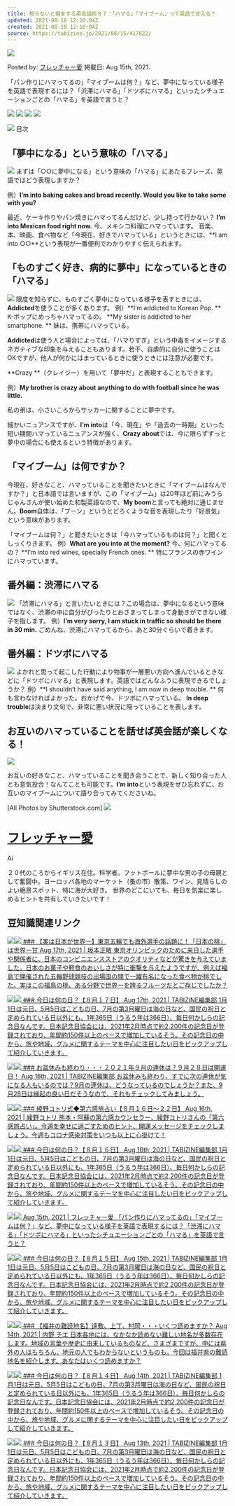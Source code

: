 ```yaml
---
title: 知らないと損をする英会話術８７：「ハマる」「マイブーム」って英語で言える？
updated: 2021-08-18 12:10:04Z
created: 2021-08-18 12:10:04Z
source: https://tabizine.jp/2021/08/15/417822/
---
```


![](https://tabizine.jp/wp-content/ps_profile_image/356/aimatsuno-thumbnail.jpg)

Posted by: [フレッチャー愛](https://tabizine.jp/author/aimatsuno/)
掲載日: Aug 15th, 2021.

「パン作りにハマってるの」「マイブームは何？」など、夢中になっている様子を英語で表現するには？「渋滞にハマる」「ドツボにハマる」といったシチュエーションごとの「ハマる」を英語で言うと？

[![](https://tabizine.jp/wp-content/uploads/2018/12/btn_facebook.svg)](http://www.facebook.com/share.php?u=https://tabizine.jp/2021/08/15/417822/) [![](https://tabizine.jp/wp-content/uploads/2018/12/btn_hatena.svg)](http://b.hatena.ne.jp/add?mode=confirm&url=https://tabizine.jp/2021/08/15/417822/) [![](https://tabizine.jp/wp-content/uploads/2018/12/btn_line.svg)](http://line.me/R/msg/text/?%E7%9F%A5%E3%82%89%E3%81%AA%E3%81%84%E3%81%A8%E6%90%8D%E3%82%92%E3%81%99%E3%82%8B%E8%8B%B1%E4%BC%9A%E8%A9%B1%E8%A1%93%EF%BC%98%EF%BC%97%EF%BC%9A%E3%80%8C%E3%83%8F%E3%83%9E%E3%82%8B%E3%80%8D%E3%80%8C%E3%83%9E%E3%82%A4%E3%83%96%E3%83%BC%E3%83%A0%E3%80%8D%E3%81%A3%E3%81%A6%E8%8B%B1%E8%AA%9E%E3%81%A7%E8%A8%80%E3%81%88%E3%82%8B%EF%BC%9F%0D%0Ahttps://tabizine.jp/2021/08/15/417822/) ![](https://tabizine.jp/wp-content/uploads/2018/12/btn_comment.svg)

![](https://tabizine.jp/wp-content/uploads/2021/08/417822-00.jpg)
目次

## 「夢中になる」という意味の「ハマる」

![](https://tabizine.jp/wp-content/uploads/2021/08/417822-01.jpg)
まずは「○○に夢中になる」という意味の「ハマる」にあたるフレーズ、英語ではどう表現しますか？

例）**I’m into baking cakes and bread recently. Would you like to take some with you?**

最近、ケーキ作りやパン焼きにハマってるんだけど、少し持って行かない？
**I’m into Mexican food right now.**
今、メキシコ料理にハマっています。
音楽、本、映画、食べ物など「今現在、好きでハマっている」というときには、**I am into ○○**という表現が一番便利でわかりやすく伝えられます。

## 「ものすごく好き、病的に夢中」になっているときの「ハマる」

![](https://tabizine.jp/wp-content/uploads/2021/08/417822-02-768x512.jpg)
限度を知らずに、ものすごく夢中になっている様子を表すときには、**Addicted**を使うことが多くあります。
例）**I’m addicted to Korean Pop. **
K-ポップにめっちゃハマってるの。
**My sister is addicted to her smartphone. **
妹は、携帯にハマっている。

**Addicted**は使う人と場合によっては、「ハマりすぎ」という中毒をイメージするネガティブな印象を与えることもあります。若干、自虐的に自分に使うことはOKですが、他人が何かにはまっているときに使うときには注意が必要です。

**Crazy **（クレイジー）を用いて「夢中だ」と表現することもできます。

例）**My brother is crazy about anything to do with football since he was little.**

私の弟は、小さいころからサッカーに関することに夢中です。

細かいニュアンスですが、**I’m into**は「今、現在」や「過去の一時期」といった短い期間ハマっているニュアンスが強く、**Crazy about**では、今に限らずずっと夢中の場合にも使えるという特徴があります。

## 「マイブーム」は何ですか？

今現在、好きなこと、ハマっていることを聞きたいときに「マイブームはなんですか？」と日本語では言いますが、この「マイブーム」は20年ほど前にみうらじゅんさんが使い始めた和製英語なので、**My boom**と言っても絶対に通じません。**Boom**自体は、「ブーン」というとどろくような音を表現したり「好景気」という意味があります。

「マイブームは何？」と聞きたいときは「今ハマっているものは何？」と聞くとしっくりきます。
例）**What are you into at the moment?**
今、何にハマってるの？
**I’m into red wines, specially French ones. **
特にフランスの赤ワインにハマっています。

## 番外編：渋滞にハマる

![](https://tabizine.jp/wp-content/uploads/2021/08/417822-03.jpg)
「渋滞にハマる」と言いたいときには？この場合は、夢中になるという意味ではなく、渋滞の中に自分がぴったりとおさまってしまって身動きができない様子を指します。
例）**I’m very sorry, I am stuck in traffic so should be there in 30 min.**
ごめんね、渋滞にハマってるから、あと30分ぐらいで着きます。

## 番外編：ドツボにハマる

![](https://tabizine.jp/wp-content/uploads/2021/08/417822-04.jpg)
よかれと思って起こした行動により物事が一層悪い方向へ進んでいるときなどに「ドツボにハマる」と表現します。英語ではどんなふうに表現できるでしょうか？
例）**I shouldn’t have said anything, I am now in deep trouble. **
何も言わなければよかった。おかげで今、ドツボにハマっている。
**In deep trouble**は決まり文句で、非常に悪い状況に陥っていることを表します。

## お互いのハマっていることを話せば英会話が楽しくなる！

![](https://tabizine.jp/wp-content/uploads/2021/08/417822-05.jpg)

お互いの好きなこと、ハマっていることを聞き合うことで、新しく知り合った人とも意気投合！なんてことも可能です。**I’m into**という表現をぜひ忘れずに、お互いのマイブームについて語り合ってみてくださいね。

[All Photos by Shutterstock.com]
![](https://tabizine.jp/wp-content/ps_profile_image/356/aimatsuno-standard.jpg)

# [フレッチャー愛](https://tabizine.jp/author/aimatsuno/)

Ai

２０代のころからイギリス在住。科学者。フットボールに夢中な男の子の母親として奮闘中。ヨーロッパ各地のマーケット（蚤の市）散策、ワイン、見晴らしのよい絶景スポット、特に海が大好き。世界のどこにいても、毎日を気楽に楽しめるヒントを共有していきたいです！

## 豆知識関連リンク

[![](https://tabizine.jp/wp-content/uploads/2021/08/418340-04-320x180.jpg)![](https://tabizine.jp/wp-content/uploads/2021/08/418340-04-200x150.jpg)  ### 【実は日本が世界一】東京五輪でも海外選手の話題に！「日本の桃」は世界一甘  Aug 17th, 2021 | 坂本正敬  東京オリンピックのために来日した選手や関係者に、日本のコンビニエンスストアのクオリティなどが驚きを与えていました。日本のお菓子や軽食のおいしさが特に衝撃を与えたようですが、例えば福島で開催された五輪野球競技の出場国の間で一躍有名になった食べ物が桃でした。実はこの福島の桃、ある分野で世界一を誇るフルーツだとご存じでしたか？](https://tabizine.jp/2021/08/17/418340/)

[![](https://tabizine.jp/wp-content/uploads/2021/07/413015-03-320x180.jpg)![](https://tabizine.jp/wp-content/uploads/2021/07/413015-03-200x150.jpg)  ### 今日は何の日？【８月１７日】  Aug 17th, 2021 | TABIZINE編集部  1月1日は元日、5月5日はこどもの日、7月の第3月曜日は海の日など、国民の祝日と定められている日以外にも、1年365日（うるう年は366日）、毎日何かしらの記念日なんです。日本記念日協会には、2021年2月時点で約2,200件の記念日が登録されており、年間約150件以上のペースで増加しているそう。その記念日の中から、旅や地域、グルメに関するテーマを中心に注目したい日をピックアップして紹介していきます。](https://tabizine.jp/2021/08/17/413015/)

[![](https://tabizine.jp/wp-content/uploads/2021/08/418856-06-320x180.jpg)![](https://tabizine.jp/wp-content/uploads/2021/08/418856-06-200x150.jpg)  ### お盆休みも終わり・・・２０２１年９月の連休は？９月２８日は開運日！  Aug 16th, 2021 | TABIZINE編集部  お盆休みも終わり、すでに次の連休が気になる人もいるのでは？9月の連休は、どうなっているのでしょうか？また、9月28日は縁起の良い日だそうなので、それもチェックしてみましょう。](https://tabizine.jp/2021/08/16/418856/)

[![](https://tabizine.jp/wp-content/uploads/2021/08/417798-01-320x180.jpg)![](https://tabizine.jp/wp-content/uploads/2021/08/417798-01-200x150.jpg)  ### 綾野コトリ式◆第六感旅占い【８月１６日～２２日】  Aug 16th, 2021 | 綾野コトリ  熊本・阿蘇の第六感カウンセラー、綾野コトリさんの「第六感旅占い」。今週を幸せに過ごすためのヒント、開運メッセージをチェックしましょう。今週もコロナ感染対策をいつも以上に心掛けて！](https://tabizine.jp/2021/08/16/417798/)

[![](https://tabizine.jp/wp-content/uploads/2021/07/412123-02-320x180.jpg)![](https://tabizine.jp/wp-content/uploads/2021/07/412123-02-200x150.jpg)  ### 今日は何の日？【８月１６日】  Aug 16th, 2021 | TABIZINE編集部  1月1日は元日、5月5日はこどもの日、7月の第3月曜日は海の日など、国民の祝日と定められている日以外にも、1年365日（うるう年は366日）、毎日何かしらの記念日なんです。日本記念日協会には、2021年2月時点で約2,200件の記念日が登録されており、年間約150件以上のペースで増加しているそう。その記念日の中から、旅や地域、グルメに関するテーマを中心に注目したい日をピックアップして紹介していきます。](https://tabizine.jp/2021/08/16/412123/)

[![](https://tabizine.jp/wp-content/uploads/2021/08/417822-02-320x180.jpg)![](https://tabizine.jp/wp-content/uploads/2021/08/417822-02-200x150.jpg)  Aug 15th, 2021 | フレッチャー愛  「パン作りにハマってるの」「マイブームは何？」など、夢中になっている様子を英語で表現するには？「渋滞にハマる」「ドツボにハマる」といったシチュエーションごとの「ハマる」を英語で言うと？](https://tabizine.jp/2021/08/15/417822/)

[![](https://tabizine.jp/wp-content/uploads/2021/07/413673-04-320x180.jpg)![](https://tabizine.jp/wp-content/uploads/2021/07/413673-04-200x150.jpg)  ### 今日は何の日？【８月１５日】  Aug 15th, 2021 | TABIZINE編集部  1月1日は元日、5月5日はこどもの日、7月の第3月曜日は海の日など、国民の祝日と定められている日以外にも、1年365日（うるう年は366日）、毎日何かしらの記念日なんです。日本記念日協会には、2021年2月時点で約2,200件の記念日が登録されており、年間約150件以上のペースで増加しているそう。その記念日の中から、旅や地域、グルメに関するテーマを中心に注目したい日をピックアップして紹介していきます。](https://tabizine.jp/2021/08/15/413673/)

[![](https://tabizine.jp/wp-content/uploads/2021/08/417894-06-320x180.jpg)![](https://tabizine.jp/wp-content/uploads/2021/08/417894-06-200x150.jpg)  ### 【福井の難読地名】遠敷、上丁、村岡・・・いくつ読めますか？  Aug 14th, 2021 | 内野 チエ  日本各地には、なかなか読めない難しい地名が多数存在します。地域の言葉や歴史に由来しているものなど、さまざまですが、中には県外の人はもちろん、地元の人でもわからないというものも。今回は福井県の難読地名を紹介します。あなたはいくつ読めますか？](https://tabizine.jp/2021/08/14/417894/)

[![](https://tabizine.jp/wp-content/uploads/2021/07/413662-08-320x180.jpg)![](https://tabizine.jp/wp-content/uploads/2021/07/413662-08-200x150.jpg)  ### 今日は何の日？【８月１４日】  Aug 14th, 2021 | TABIZINE編集部  1月1日は元日、5月5日はこどもの日、7月の第3月曜日は海の日など、国民の祝日と定められている日以外にも、1年365日（うるう年は366日）、毎日何かしらの記念日なんです。日本記念日協会には、2021年2月時点で約2,200件の記念日が登録されており、年間約150件以上のペースで増加しているそう。その記念日の中から、旅や地域、グルメに関するテーマを中心に注目したい日をピックアップして紹介していきます。](https://tabizine.jp/2021/08/14/413662/)

[![](https://tabizine.jp/wp-content/uploads/2021/07/413422-03-320x180.jpg)![](https://tabizine.jp/wp-content/uploads/2021/07/413422-03-200x150.jpg)  ### 今日は何の日？【８月１３日】  Aug 13th, 2021 | TABIZINE編集部  1月1日は元日、5月5日はこどもの日、7月の第3月曜日は海の日など、国民の祝日と定められている日以外にも、1年365日（うるう年は366日）、毎日何かしらの記念日なんです。日本記念日協会には、2021年2月時点で約2,200件の記念日が登録されており、年間約150件以上のペースで増加しているそう。その記念日の中から、旅や地域、グルメに関するテーマを中心に注目したい日をピックアップして紹介していきます。](https://tabizine.jp/2021/08/13/413422/)